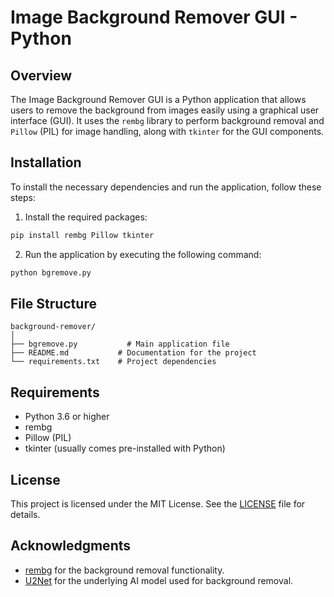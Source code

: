 # Image Background Remover GUI - Python

## Overview
The Image Background Remover GUI is a Python application that allows users to remove the background from images easily using a graphical user interface (GUI). It uses the `rembg` library to perform background removal and `Pillow` (PIL) for image handling, along with `tkinter` for the GUI components.

## Installation

To install the necessary dependencies and run the application, follow these steps:

1. Install the required packages:

```bash
pip install rembg Pillow tkinter
```

2. Run the application by executing the following command:

```bash
python bgremove.py
```

## File Structure

```
background-remover/
│
├── bgremove.py           # Main application file
├── README.md           # Documentation for the project
└── requirements.txt    # Project dependencies
```

## Requirements

- Python 3.6 or higher
- rembg
- Pillow (PIL)
- tkinter (usually comes pre-installed with Python)

## License

This project is licensed under the MIT License. See the [LICENSE](LICENSE) file for details.

## Acknowledgments

- [rembg](https://github.com/danielgatis/rembg) for the background removal functionality.
- [U2Net](https://github.com/xuebinqin/U-2-Net) for the underlying AI model used for background removal.



